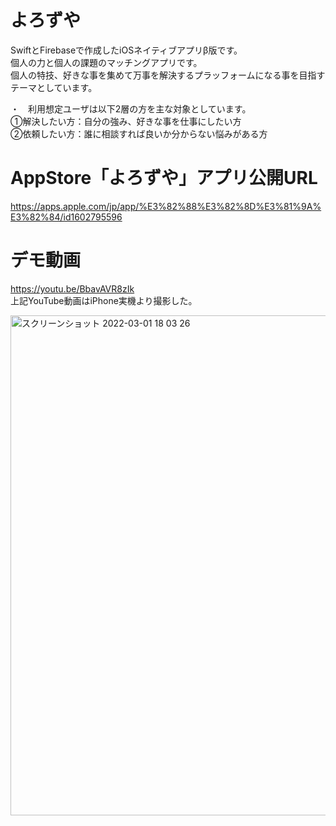 # よろずや<br>
SwiftとFirebaseで作成したiOSネイティブアプリβ版です。<br>
個人の力と個人の課題のマッチングアプリです。<br>
個人の特技、好きな事を集めて万事を解決するプラッフォームになる事を目指すテーマとしています。<br>

・　利用想定ユーザは以下2層の方を主な対象としています。<br>
①解決したい方：自分の強み、好きな事を仕事にしたい方<br>
②依頼したい方：誰に相談すれば良いか分からない悩みがある方<br>


# AppStore「よろずや」アプリ公開URL<br>
https://apps.apple.com/jp/app/%E3%82%88%E3%82%8D%E3%81%9A%E3%82%84/id1602795596<br>


# デモ動画<br>
https://youtu.be/BbavAVR8zIk<br>
上記YouTube動画はiPhone実機より撮影した。

<img width="800px" alt="スクリーンショット 2022-03-01 18 03 26" src="https://user-images.githubusercontent.com/83898574/156144022-0c66ae45-314c-4e17-9c0d-93002b221eef.png"><br>
